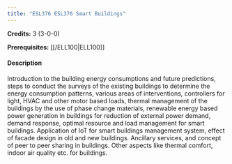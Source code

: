 ```yaml
---
title: "ESL376 ESL376 Smart Buildings"
---
```

**Credits:** 3 (3-0-0)

**Prerequisites:** [[/ELL100|ELL100]]

#### Description
Introduction to the building energy consumptions and future predictions, steps to conduct the surveys of the existing buildings to determine the energy consumption patterns, various areas of interventions, controllers for light, HVAC and other motor based loads, thermal management of the buildings by the use of phase change materials, renewable energy based power generation in buildings for reduction of external power demand, demand response, optimal resource and load management for smart buildings. Application of IoT for smart buildings management system, effect of facade design in old and new buildings. Ancillary services, and concept of peer to peer sharing in buildings. Other aspects like thermal comfort, indoor air quality etc. for buildings.